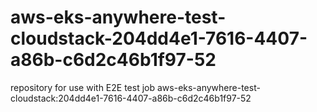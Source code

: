 # aws-eks-anywhere-test-cloudstack-204dd4e1-7616-4407-a86b-c6d2c46b1f97-52
repository for use with E2E test job aws-eks-anywhere-test-cloudstack:204dd4e1-7616-4407-a86b-c6d2c46b1f97-52
